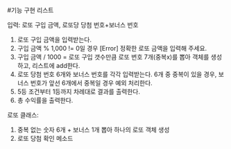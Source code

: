 #기능 구현 리스트

입력: 로또 구입 금액, 로또당 당첨 번호+보너스 번호

1. 로또 구입 금액을 입력받는다.
2. 구입 금액 % 1,000 != 0일 경우 [Error] 정확한 로또 금액을 입력해 주세요.
3. 구입 금액 / 1000 = 로또 구입 갯수만큼 로또 번호 7개(중복x)를 뽑아 객체를 생성하고, 리스트에 add한다.
4. 로또 당첨 번호 6개와 보너스 번호를 각각 입력받는다. 6개 중 중복이 있을 경우, 보너스 번호가 앞선 6개에서 중복일 경우 예외 처리한다.
5. 5등 조건부터 1등까지 차례대로 결과를 출력한다.
6. 총 수익률을 출력한다.


로또 클래스: 

1. 중복 없는 숫자 6개 + 보너스 1개 뽑아 하나의 로또 객체 생성
2. 로또 당첨 확인 메소드 